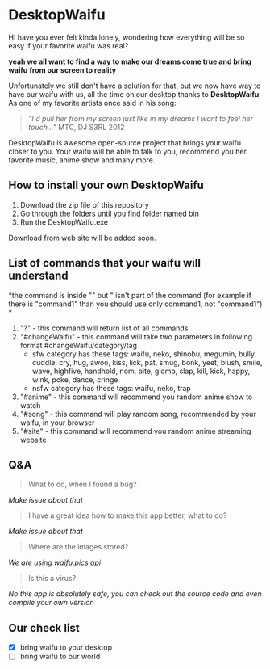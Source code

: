 # DesktopWaifu

HI have you ever felt kinda lonely, wondering how everything will be so easy if your favorite waifu was real?

**yeah we all want to find a way to make our dreams come true and bring waifu from our screen to reality**

Unfortunately we still don't have a solution for that, but we now have way to have our waifu with us, all the time on our desktop thanks to **DesktopWaifu**
As one of my favorite artists once said in his song:
> *"I'd pull her from my screen just like in my dreams
I want to feel her touch..."*
MTC, DJ S3RL 2012

DesktopWaifu is awesome open-source project that brings your waifu closer to you. Your waifu will be able to talk to you, recommend you her favorite music, anime show and many more.

## How to install your own DesktopWaifu

1. Download the zip file of this repository
2. Go through the folders until you find folder named bin
3. Run the DesktopWaifu.exe

Download from web site will be added soon.

## List of commands that your waifu will understand
*the command is inside "" but " isn't part of the command (for example if there is "command1" than you should use only command1, not "command1") *

1. "?" - this command will return list of all commands
2. "#changeWaifu" - this command will take two parameters in following format #changeWaifu/category/tag
    - sfw category has these tags: waifu, neko, shinobu, megumin, bully, cuddle, cry, hug, awoo, kiss, lick, pat, smug, bonk, yeet, blush, smile, wave, highfive, handhold, nom, bite, glomp, slap, kill, kick, happy, wink, poke, dance, cringe
    - nsfw category has these tags: waifu, neko, trap
3. "#anime" - this command will recommend you random anime show to watch
4. "#song" - this command will play random song, recommended by your waifu, in your browser
5. "#site" - this command will recommend you random anime streaming website

## Q&A
>What to do, when I found a bug? 

*Make issue about that*

> I have a great idea how to make this app better, what to do? 

*Make issue about that*

> Where are the images stored?

*We are using waifu.pics api*

> Is this a virus? 

*No this app is absolutely safe, you can check out the source code and even compile your own version*

## Our check list
- [x] bring waifu to your desktop
- [ ] bring waifu to our world
